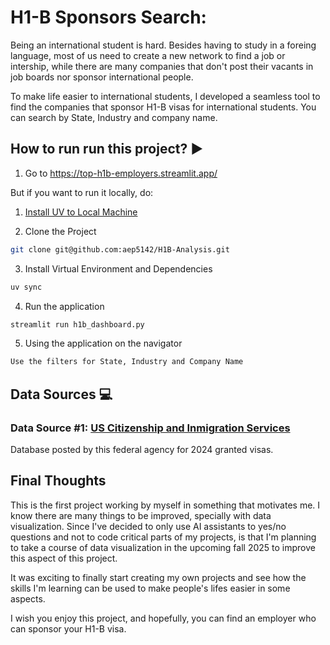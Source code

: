 # H1-B Sponsors Search:

Being an international student is hard. Besides having to study in a foreing language, most of us need to create a new network to find a job or intership, while there are many companies that don't post their vacants in job boards nor sponsor international people.

To make life easier to international students, I developed a seamless tool to find the companies that sponsor H1-B visas for international students. You can search by State, Industry and company name.

## How to run run this project? :arrow_forward:

1. Go to https://top-h1b-employers.streamlit.app/

But if you want to run it locally, do:

1. [Install UV to Local Machine](https://docs.astral.sh/uv/getting-started/installation/)

2. Clone the Project
```bash
git clone git@github.com:aep5142/H1B-Analysis.git
```

3. Install Virtual Environment and Dependencies
```bash
uv sync
```

4. Run the application

```bash
streamlit run h1b_dashboard.py
```

5. Using the application on the navigator

```bash
Use the filters for State, Industry and Company Name
```

## Data Sources :computer:

### Data Source #1: [US Citizenship and Inmigration Services](https://www.uscis.gov/tools/reports-and-studies/h-1b-employer-data-hub)

Database posted by this federal agency for 2024 granted visas.

## Final Thoughts

This is the first project working by myself in something that motivates me. I know there are many things to be improved, specially with data visualization. Since I've decided to only use AI assistants to yes/no questions and not to code critical parts of my projects, is that I'm planning to take a course of data visualization in the upcoming fall 2025 to improve this aspect of this project.

It was exciting to finally start creating my own projects and see how the skills I'm learning can be used to make people's lifes easier in some aspects.

I wish you enjoy this project, and hopefully, you can find an employer who can sponsor your H1-B visa.

